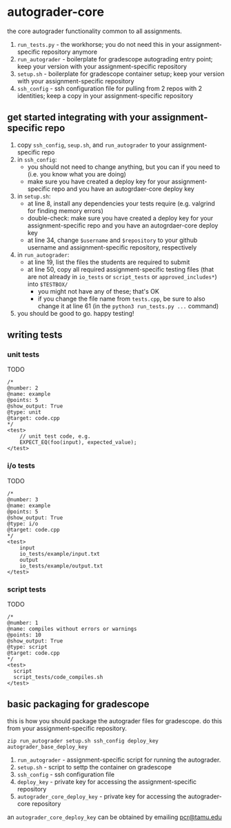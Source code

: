 # autograder-core
the core autograder functionality common to all assignments.

1. `run_tests.py` - the workhorse; you do not need this in your assignment-specific repository anymore
1. `run_autograder` - boilerplate for gradescope autograding entry point; keep your version with your assignment-specific repository
1. `setup.sh` - boilerplate for gradescope container setup; keep your version with your assignment-specific repository
1. `ssh_config` - ssh configuration file for pulling from 2 repos with 2 identities; keep a copy in your assignment-specific repository

## get started integrating with your assignment-specific repo
1. copy `ssh_config`, `seup.sh`, and `run_autograder` to your assignment-specific repo
1. in `ssh_config`:
   * you should not need to change anything, but you can if you need to (i.e. you know what you are doing)
   * make sure you have created a deploy key for your assignment-specific repo and you have an autogrdaer-core deploy key
1. in `setup.sh`:
   * at line 8, install any dependencies your tests require (e.g. valgrind for finding memory errors)
   * double-check: make sure you have created a deploy key for your assignment-specific repo and you have an autogrdaer-core deploy key
   * at line 34, change `$username` and `$repository` to your github username and assignment-specific repository, respectively
1. in `run_autograder`:
   * at line 19, list the files the students are required to submit
   * at line 50, copy all required assignment-specific testing files (that are not already in `io_tests` or `script_tests` or `approved_includes*`) into `$TESTBOX/`
     * you might not have any of these; that's OK
     * if you change the file name from `tests.cpp`, be sure to also change it at line 61 (in the `python3 run_tests.py ...` command)
1. you should be good to go.  happy testing!

## writing tests
### unit tests
TODO

```
/*
@number: 2
@name: example
@points: 5
@show_output: True
@type: unit
@target: code.cpp
*/
<test>
    // unit test code, e.g.
    EXPECT_EQ(foo(input), expected_value);
</test>
```

### i/o tests
TODO

```
/*
@number: 3
@name: example
@points: 5 
@show_output: True
@type: i/o
@target: code.cpp
*/
<test>
	input
	io_tests/example/input.txt
	output
	io_tests/example/output.txt
</test>
```

### script tests
TODO

```
/*
@number: 1
@name: compiles without errors or warnings
@points: 10
@show_output: True
@type: script
@target: code.cpp
*/
<test>
  script
  script_tests/code_compiles.sh
</test>
```

## basic packaging for gradescope
this is how you should package the autograder files for gradescope.  do this from your assignment-specific repository.

`zip run_autograder setup.sh ssh_config deploy_key autograder_base_deploy_key`

1. `run_autograder` - assignment-specific script for running the autograder.
1. `setup.sh` - script to settp the container on gradescope
1. `ssh_config` - ssh configuration file
1. `deploy_key` - private key for accessing the assignment-specific repository
1. `autograder_core_deploy_key` - private key for accessing the autograder-core repository

an `autograder_core_deploy_key` can be obtained by emailing pcr@tamu.edu
